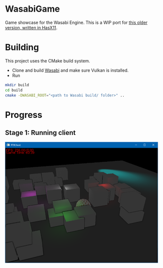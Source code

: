 # WasabiGame
Game showcase for the Wasabi Engine. This is a WIP port for [this older version, written in HasX11](https://github.com/Hasan-Jawaheri/RPG). 

# Building
This project uses the CMake build system.
- Clone and build [Wasabi](https://github.com/Hasan-Jawaheri/Wasabi) and make sure Vulkan is installed.
- Run
```bash
mkdir build
cd build
cmake -DWASABI_ROOT="<path to Wasabi build/ folder>" ..
```

# Progress
## Stage 1: Running client
<img src="https://github.com/Hasan-Jawaheri/WasabiGame/raw/master/gitstuff/client-1.png" /> 
